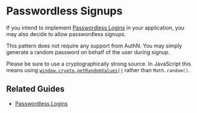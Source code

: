 # Passwordless Signups

If you intend to implement [Passwordless Logins](guide-implementing_passwordless_logins.md) in your
application, you may also decide to allow passwordless signups.

This pattern does not require any support from AuthN. You may simply generate a random password on
behalf of the user during signup.

Please be sure to use a cryptographically strong source. In JavaScript this means using
[`window.crypto.getRandomValues()`](https://developer.mozilla.org/en-US/docs/Web/API/Crypto/getRandomValues)
rather than `Math.random()`.

## Related Guides

* [Passwordless Logins](guide-implementing_passwordless_logins.md)
